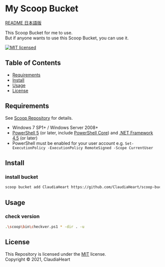 My Scoop Bucket
==========
[README 日本語版](README_JP.md)

This Scoop Bucket for me to use.  
But if anyone wants to use this Scoop Bucket, you can use it.

[![MIT licensed][shield-license]](#)


Table of Contents
-----------------

  * [Requirements](#requirements)
  * [Install](#Install)
  * [Usage](#usage)
  * [License](#license)


Requirements
------------
See [Scoop Repository](https://github.com/lukesampson/scoop) for details.
- Windows 7 SP1+ / Windows Server 2008+
- [PowerShell 5](https://aka.ms/wmf5download) (or later, include [PowerShell Core](https://docs.microsoft.com/en-us/powershell/scripting/install/installing-powershell-core-on-windows?view=powershell-6)) and [.NET Framework 4.5](https://www.microsoft.com/net/download) (or later)
- PowerShell must be enabled for your user account e.g. `Set-ExecutionPolicy -ExecutionPolicy RemoteSigned -Scope CurrentUser`


Install
-----
### install bucket
```sh
scoop bucket add ClaudiaHeart https://github.com/ClaudiaHeart/scoop-bucket-claudiaheart
```


Usage
-----
### check version
```sh
.\scoop\bin\checkver.ps1 * -dir . -u
```


License
-------
This Repository is licensed under the [MIT](LICENSE) license.  
Copyright &copy; 2021, ClaudiaHeart



[shield-license]: https://img.shields.io/badge/license-MIT-blue.svg
